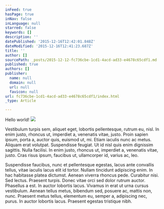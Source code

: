```yaml
---
inFeed: true
hasPage: true
inNav: false
inLanguage: null
starred: false
keywords: []
description: ''
datePublished: '2015-12-16T12:42:01.848Z'
dateModified: '2015-12-16T12:41:23.687Z'
title: ''
author: []
sourcePath: _posts/2015-12-12-fc736cbe-1cd1-4acd-ad33-e4678c65cdf1.md
published: true
authors: []
publisher:
  name: null
  domain: null
  url: null
  favicon: null
url: fc736cbe-1cd1-4acd-ad33-e4678c65cdf1/index.html
_type: Article

---
```

Hello world!
![](https://s3-us-west-2.amazonaws.com/the-grid-img/p/0f1489bfed7230bcc9485adf2b90c06ca8a7babe.jpg)

Vestibulum turpis sem, aliquet eget, lobortis pellentesque, rutrum eu, nisl. In enim justo, rhoncus ut, imperdiet a, venenatis vitae, justo. Proin sapien ipsum, porta a, auctor quis, euismod ut, mi. Etiam iaculis nunc ac metus. Aliquam erat volutpat.
Suspendisse feugiat. Ut id nisl quis enim dignissim sagittis. Nulla facilisi. In enim justo, rhoncus ut, imperdiet a, venenatis vitae, justo. Cras risus ipsum, faucibus ut, ullamcorper id, varius ac, leo. 

Suspendisse faucibus, nunc et pellentesque egestas, lacus ante convallis tellus, vitae iaculis lacus elit id tortor. Nullam tincidunt adipiscing enim. In hac habitasse platea dictumst. Aenean viverra rhoncus pede. Curabitur nisi.
Sed lectus. Praesent turpis. Donec vitae orci sed dolor rutrum auctor. Phasellus a est. In auctor lobortis lacus.
Vivamus in erat ut urna cursus vestibulum. Aenean tellus metus, bibendum sed, posuere ac, mattis non, nunc. Praesent metus tellus, elementum eu, semper a, adipiscing nec, purus. In auctor lobortis lacus. Praesent egestas tristique nibh.